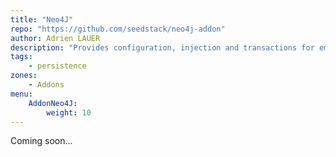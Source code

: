 ```yaml
---
title: "Neo4J"
repo: "https://github.com/seedstack/neo4j-addon"
author: Adrien LAUER
description: "Provides configuration, injection and transactions for embedded Neo4J databases."
tags:
    - persistence
zones:
    - Addons
menu:
    AddonNeo4J:
        weight: 10
---
```


Coming soon...